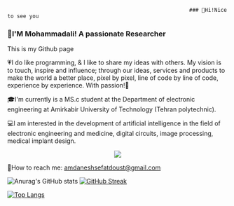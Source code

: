                                                               ### 👋Hi!Nice to see you 
### 👋I'M Mohammadali! A passionate Researcher   
This is my Github page

💗I do like programming, & I like to share my ideas with others. My vision is to touch, inspire and influence; through our ideas, services and products to make the world a better place, pixel by pixel, line of code by line of code, experience by experience. With passion!🙏

🎓I'm currently is a MS.c student at the Department of electronic engineering at Amirkabir University of Technology (Tehran polytechnic).

💻I am interested in the development of artificial intelligence in the field of electronic engineering and medicine, digital circuits, image processing, medical implant design.
<p align="center">
  <a href="https://skillicons.dev">
    <img src="https://skillicons.dev/icons?i=vscode,visualstudio,r,qt,py,octave,powershell,ps,linux,git,cpp" />
  </a>
</p>

📧How to reach me: amdaneshsefatdoust@gmail.com

![Anurag's GitHub stats](https://github-readme-stats.vercel.app/api?username=MohammadAliDaneshSefatDoust&show_icons=true&theme=tokyonight) [![GitHub Streak](https://github-readme-streak-stats.herokuapp.com/?user=MohammadAliDaneshSefatDoust&theme=dark)](https://git.io/streak-stats)

[![Top Langs](https://github-readme-stats.vercel.app/api/top-langs/?username=MohammadAliDaneshSefatDoust&layout=compact)](https://github.com/MohammadAliDaneshSefatDoust/github-readme-stats)

